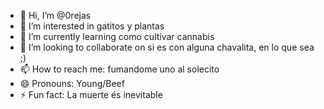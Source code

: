 - 👋 Hi, I’m @0rejas
- 👀 I’m interested in gatitos y plantas
- 🌱 I’m currently learning como cultivar cannabis
- 💞️ I’m looking to collaborate on si es con alguna chavalita, en lo que sea ;)
- 📫 How to reach me: fumandome uno al solecito
- 😄 Pronouns: Young/Beef
- ⚡ Fun fact: La muerte és inevitable

<!---
0rejas/0rejas is a ✨ special ✨ repository because its `README.md` (this file) appears on your GitHub profile.
You can click the Preview link to take a look at your changes.
--->
